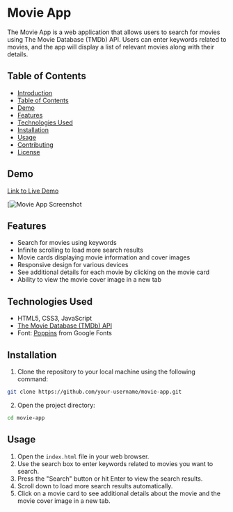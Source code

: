 # Movie App

The Movie App is a web application that allows users to search for movies using The Movie Database (TMDb) API. Users can enter keywords related to movies, and the app will display a list of relevant movies along with their details.

## Table of Contents

- [Introduction](#movie-app)
- [Table of Contents](#table-of-contents)
- [Demo](#demo)
- [Features](#features)
- [Technologies Used](#technologies-used)
- [Installation](#installation)
- [Usage](#usage)
- [Contributing](#contributing)
- [License](#license)

## Demo

[Link to Live Demo](https://www.example.com/movie-app)

[![Movie App Screenshot](F:\html\MovieApp\movieApp.jpg)

## Features

- Search for movies using keywords
- Infinite scrolling to load more search results
- Movie cards displaying movie information and cover images
- Responsive design for various devices
- See additional details for each movie by clicking on the movie card
- Ability to view the movie cover image in a new tab

## Technologies Used

- HTML5, CSS3, JavaScript
- [The Movie Database (TMDb) API](https://www.themoviedb.org/documentation/api)
- Font: [Poppins](https://fonts.google.com/specimen/Poppins) from Google Fonts

## Installation

1. Clone the repository to your local machine using the following command:

```bash
git clone https://github.com/your-username/movie-app.git
```

2. Open the project directory:

```bash
cd movie-app
```

## Usage

1. Open the `index.html` file in your web browser.
2. Use the search box to enter keywords related to movies you want to search.
3. Press the "Search" button or hit Enter to view the search results.
4. Scroll down to load more search results automatically.
5. Click on a movie card to see additional details about the movie and the movie cover image in a new tab.

